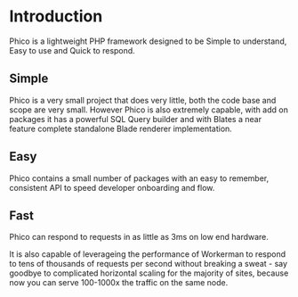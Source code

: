 # Introduction

Phico is a lightweight PHP framework designed to be Simple to understand, Easy to use and Quick to respond.

## Simple

Phico is a very small project that does very little, both the code base and scope are very small.
However Phico is also extremely capable, with add on packages it has a powerful SQL Query builder and with Blates a near feature complete standalone Blade renderer implementation.

## Easy

Phico contains a small number of packages with an easy to remember, consistent API to speed developer onboarding and flow.

## Fast

Phico can respond to requests in as little as 3ms on low end hardware.

It is also capable of leverageing the performance of Workerman to respond to tens of thousands of requests per second without breaking a sweat - say goodbye to complicated horizontal scaling for the majority of sites, because now you can serve 100-1000x the traffic on the same node.
